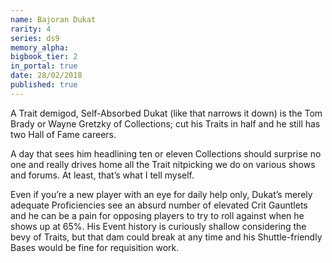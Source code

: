```yaml
---
name: Bajoran Dukat
rarity: 4
series: ds9
memory_alpha:
bigbook_tier: 2
in_portal: true
date: 28/02/2018
published: true
---
```


A Trait demigod, Self-Absorbed Dukat (like that narrows it down) is the Tom Brady or Wayne Gretzky of Collections; cut his Traits in half and he still has two Hall of Fame careers.

A day that sees him headlining ten or eleven Collections should surprise no one and really drives home all the Trait nitpicking we do on various shows and forums. At least, that’s what I tell myself.

Even if you’re a new player with an eye for daily help only, Dukat’s merely adequate Proficiencies see an absurd number of elevated Crit Gauntlets and he can be a pain for opposing players to try to roll against when he shows up at 65%. His Event history is curiously shallow considering the bevy of Traits, but that dam could break at any time and his Shuttle-friendly Bases would be fine for requisition work.
